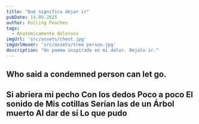 ```yaml
---
title: "Qué significa dejar ir"
pubDate: 14.09.2025
author: Rolling Peaches
tags:
  - Anatómicamente doloroso
imgUrl: 'src/assets/chest.jpg'
imgUrlHover: 'src/assets/tree person.jpg'
description: "Un poema inspirado en mi dolor. Déjalo ir."
---
```


## Who said a condemned person can let go.

Si abriera mi pecho
Con los dedos
Poco a poco 
El sonido de
Mis cotillas
Serían las de un 
Árbol muerto
Al dar de sí
Lo que pudo
---

